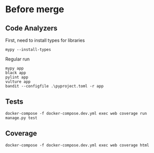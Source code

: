 # Before merge

## Code Analyzers

First, need to install types for libraries

```
mypy --install-types
```

Regular run

```
mypy app
black app
pylint app
vulture app
bandit --configfile .\pyproject.toml -r app
```

## Tests

```
docker-compose -f docker-compose.dev.yml exec web coverage run manage.py test
```

## Coverage

```
docker-compose -f docker-compose.dev.yml exec web coverage html
```
